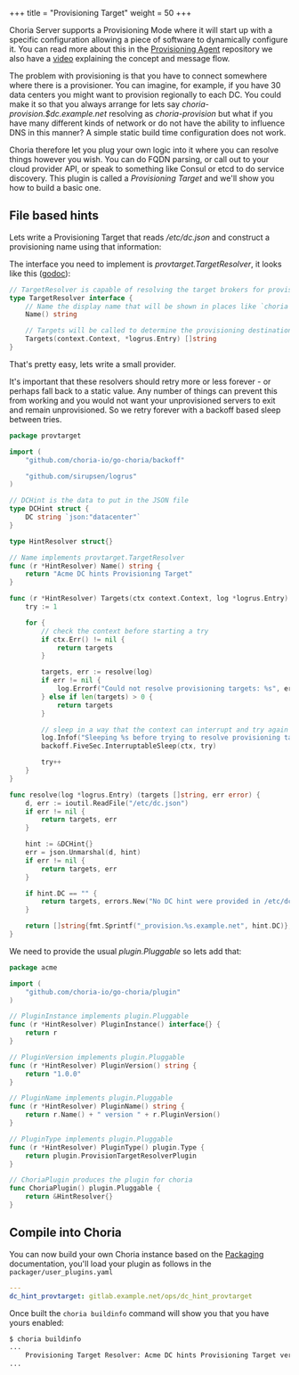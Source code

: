 +++
title = "Provisioning Target"
weight = 50
+++

Choria Server supports a Provisioning Mode where it will start up with a specific configuration allowing a piece of software to dynamically configure it. You can read more about this in the [Provisioning Agent](https://github.com/choria-io/provisioning-agent) repository we also have a [video](https://youtu.be/7sGHf55_OQM) explaining the concept and message flow.

The problem with provisioning is that you have to connect somewhere where there is a provisioner. You can imagine, for example, if you have 30 data centers you might want to provision regionally to each DC. You could make it so that you always arrange for lets say *choria-provision.$dc.example.net* resolving as *choria-provision* but what if you have many different kinds of network or do not have the ability to influence DNS in this manner? A simple static build time configuration does not work.

Choria therefore let you plug your own logic into it where you can resolve things however you wish.  You can do FQDN parsing, or call out to your cloud provider API, or speak to something like Consul or etcd to do service discovery. This plugin is called a *Provisioning Target* and we'll show you how to build a basic one.

## File based hints

Lets write a Provisioning Target that reads */etc/dc.json* and construct a provisioning name using that information:

The interface you need to implement is *provtarget.TargetResolver*, it looks like this ([godoc](https://godoc.org/github.com/choria-io/go-choria/provtarget)):

```go
// TargetResolver is capable of resolving the target brokers for provisioning into list of strings in the format host:port
type TargetResolver interface {
	// Name the display name that will be shown in places like `choria buildinfo`
	Name() string

	// Targets will be called to determine the provisioning destination
	Targets(context.Context, *logrus.Entry) []string
}
```

That's pretty easy, lets write a small provider.

It's important that these resolvers should retry more or less forever - or perhaps fall back to a static value.  Any number of things can prevent this from working and you would not want your unprovisioned servers to exit and remain unprovisioned. So we retry forever with a backoff based sleep between tries.

```go
package provtarget

import (
	"github.com/choria-io/go-choria/backoff"

	"github.com/sirupsen/logrus"
)

// DCHint is the data to put in the JSON file
type DCHint struct {
	DC string `json:"datacenter"`
}

type HintResolver struct{}

// Name implements provtarget.TargetResolver
func (r *HintResolver) Name() string {
	return "Acme DC hints Provisioning Target"
}

func (r *HintResolver) Targets(ctx context.Context, log *logrus.Entry) (targets []string) {
	try := 1

	for {
		// check the context before starting a try
		if ctx.Err() != nil {
			return targets
		}

		targets, err := resolve(log)
		if err != nil {
			log.Errorf("Could not resolve provisioning targets: %s", err)
		} else if len(targets) > 0 {
			return targets
		}

		// sleep in a way that the context can interrupt and try again
		log.Infof("Sleeping %s before trying to resolve provisioning target again", backoff.FiveSec.Duration(try))
		backoff.FiveSec.InterruptableSleep(ctx, try)

		try++
	}
}

func resolve(log *logrus.Entry) (targets []string, err error) {
	d, err := ioutil.ReadFile("/etc/dc.json")
	if err != nil {
		return targets, err
	}

	hint := &DCHint{}
	err = json.Unmarshal(d, hint)
	if err != nil {
		return targets, err
	}

	if hint.DC == "" {
		return targets, errors.New("No DC hint were provided in /etc/dc.json")
	}

	return []string{fmt.Sprintf("_provision.%s.example.net", hint.DC)}, nil
}
```

We need to provide the usual *plugin.Pluggable* so lets add that:

```go
package acme

import (
	"github.com/choria-io/go-choria/plugin"
)

// PluginInstance implements plugin.Pluggable
func (r *HintResolver) PluginInstance() interface{} {
	return r
}

// PluginVersion implements plugin.Pluggable
func (r *HintResolver) PluginVersion() string {
	return "1.0.0"
}

// PluginName implements plugin.Pluggable
func (r *HintResolver) PluginName() string {
	return r.Name() + " version " + r.PluginVersion()
}

// PluginType implements plugin.Pluggable
func (r *HintResolver) PluginType() plugin.Type {
	return plugin.ProvisionTargetResolverPlugin
}

// ChoriaPlugin produces the plugin for choria
func ChoriaPlugin() plugin.Pluggable {
	return &HintResolver{}
}
```

## Compile into Choria

You can now build your own Choria instance based on the [Packaging](../packaging) documentation, you'll load your plugin as follows in the `packager/user_plugins.yaml`

```yaml
---
dc_hint_provtarget: gitlab.example.net/ops/dc_hint_provtarget
```

Once built the `choria buildinfo` command will show you that you have yours enabled:

```bash
$ choria buildinfo
...
    Provisioning Target Resolver: Acme DC hints Provisioning Target version 1.0.0
...
```